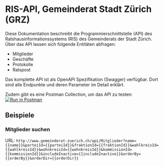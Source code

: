 # RIS-API, Gemeinderat Stadt Zürich (GRZ)

Diese Dokumentation beschreibt die Programmierschnittstelle (API) des Ratshausinformationssystems (RIS) des Gemeinderats der Stadt Zürich. Über das API lassen sich folgende Entitäten abfragen:

* Mitglieder
* Geschäfte
* Protokolle
* Ratspost

Das komplette API ist als OpenAPI Spezifikation (Swagger) verfügbar. Dort sind alle Endpunkte und deren Parameter im Detail erklärt.

Zudem gibt es eine Postman Collection, um das API zu testen: [![Run in Postman](https://run.pstmn.io/button.svg)](https://app.getpostman.com/run-collection/a7f8d0d2370ad8a4be67)

## Beispiele

### Mitglieder suchen

URL: `http://www.gemeinderat-zuerich.ch/api/Mitglieder?name={{name}}&parteiId={{parteiId}}&fraktionId={{fraktionId}}&wahlkreisId={{wahlkreisId}}&wohnkreisId={{wohnkreisId}}&kommissionId={{kommissionId}}&includeInactive={{includeInactive}}&orderBy={{orderBy}}&orderDir={{orderDir}}`



